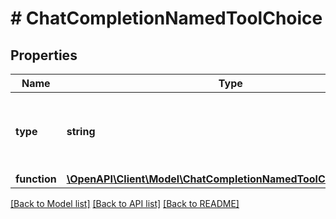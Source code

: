 # # ChatCompletionNamedToolChoice

## Properties

Name | Type | Description | Notes
------------ | ------------- | ------------- | -------------
**type** | **string** | The type of the tool. Currently, only &#x60;function&#x60; is supported. |
**function** | [**\OpenAPI\Client\Model\ChatCompletionNamedToolChoiceFunction**](ChatCompletionNamedToolChoiceFunction.md) |  |

[[Back to Model list]](../../README.md#models) [[Back to API list]](../../README.md#endpoints) [[Back to README]](../../README.md)
